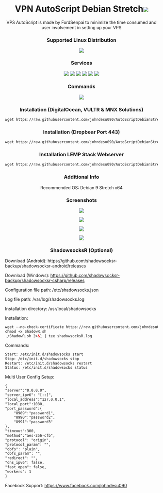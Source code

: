 <h1 align="center"> VPN AutoScript Debian Stretch<img src="https://img.shields.io/badge/Version-1.3-blue.svg"></h1>

<p align="center">VPS AutoScript is made by FordSenpai to minimize the time consumed and user involvement in setting up your VPS</p>
<h3 align="center">Supported Linux Distribution</h3>
<p align="center">
  <a><img src="https://img.shields.io/badge/Support-Debian%209-red.svg"></a>
  
</p>
<h3 align="center">Services</h3>
<p align="center">
  <a><img src="https://img.shields.io/badge/Service-OpenSSH-green.svg"></a>
  <a><img src="https://img.shields.io/badge/Service-Dropbear-green.svg"></a>
  <a><img src="https://img.shields.io/badge/Service-Stunnel-green.svg"></a>
  <a><img src="https://img.shields.io/badge/Service-OpenVPN-green.svg"></a>
  <a><img src="https://img.shields.io/badge/Service-Squid3-green.svg"></a>
  <a><img src="https://img.shields.io/badge/Service-ShadowsocksR-green.svg"></a>
 </p>
<h3 align="center">Commands</h3>
<p align="center">
  <a><img src="https://img.shields.io/badge/Commands-menu-yellow.svg"></a>
 </p>

<h3 align="center">Installation (DigitalOcean, VULTR & MNX Solutions)</h3>

  ```html
wget https://raw.githubusercontent.com/johndesu090/AutoScriptDebianStretch/master/DebianStretch && chmod +x DebianStretch && ./DebianStretch
  ```

<h3 align="center">Installation (Dropbear Port 443)</h3>

  ```html
wget https://raw.githubusercontent.com/johndesu090/AutoScriptDebianStretch/master/DebianStretchV && chmod +x DebianStretchV && ./DebianStretchV
  ```

<h3 align="center">Installation LEMP Stack Webserver</h3>

  ```html
wget https://raw.githubusercontent.com/johndesu090/AutoScriptDebianStretch/master/LEMP7 && chmod +x LEMP7 && ./LEMP7
  ```


<h3 align="center">Additional Info</h3>
<p align="center">
Recommended OS: Debian 9 Stretch x64

<h3 align="center">Screenshots</h3>
<p align="center">
<img src="https://github.com/johndesu090/AutoScriptDebianStretch/raw/master/Snapshots/1.png">
   </p>
  <p align="center">
  <img src="https://github.com/johndesu090/AutoScriptDebianStretch/raw/master/Snapshots/2.png">
   </p>
  <p align="center">
  <img src="https://github.com/johndesu090/AutoScriptDebianStretch/raw/master/Snapshots/3.png">
  </p>
  <p align="center">
  <img src="https://github.com/johndesu090/AutoScriptDebianStretch/raw/master/Snapshots/4.png">
   </p>
   
   <h3 align="center">ShadowsocksR (Optional)</h3>
   <p align="left">
   Download (Android): https://github.com/shadowsocksr-backup/shadowsocksr-android/releases
  
   Download (Windows): https://github.com/shadowsocksr-backup/shadowsocksr-csharp/releases
  
   Configuration file path: /etc/shadowsocks.json 
   
   Log file path: /var/log/shadowsocks.log 
   
   Installation directory: /usr/local/shadowsocks
   
   
   Installation:
   
```html
wget --no-check-certificate https://raw.githubusercontent.com/johndesu090/AutoScriptDebianStretch/master/ShadowR.sh
chmod +x ShadowR.sh
./ShadowR.sh 2>&1 | tee shadowsocksR.log
```
   Commands:
```html
Start: /etc/init.d/shadowsocks start 
Stop: /etc/init.d/shadowsocks stop 
Restart: /etc/init.d/shadowsocks restart 
Status: /etc/init.d/shadowsocks status
```

   Multi User Config Setup:
```html
{
"server":"0.0.0.0",
"server_ipv6": "[::]",
"local_address":"127.0.0.1",
"local_port":1080,
"port_password":{
    "8989":"password1",
    "8990":"password2",
    "8991":"password3"
},
"timeout":300,
"method":"aes-256-cfb",
"protocol": "origin",
"protocol_param": "",
"obfs": "plain",
"obfs_param": "",
"redirect": "",
"dns_ipv6": false,
"fast_open": false,
"workers": 1
}
```

Facebook Support: https://www.facebook.com/johndesu090
   </p>
